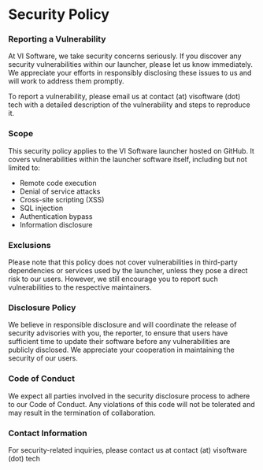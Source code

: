 # Security Policy

### Reporting a Vulnerability

At VI Software, we take security concerns seriously. If you discover any security vulnerabilities within our launcher, please let us know immediately. We appreciate your efforts in responsibly disclosing these issues to us and will work to address them promptly.


To report a vulnerability, please email us at contact (at) visoftware (dot) tech with a detailed description of the vulnerability and steps to reproduce it.

### Scope

This security policy applies to the VI Software launcher hosted on GitHub. It covers vulnerabilities within the launcher software itself, including but not limited to:

-   Remote code execution
-   Denial of service attacks
-   Cross-site scripting (XSS)
-   SQL injection
-   Authentication bypass
-   Information disclosure

### Exclusions

Please note that this policy does not cover vulnerabilities in third-party dependencies or services used by the launcher, unless they pose a direct risk to our users. However, we still encourage you to report such vulnerabilities to the respective maintainers.


### Disclosure Policy

We believe in responsible disclosure and will coordinate the release of security advisories with you, the reporter, to ensure that users have sufficient time to update their software before any vulnerabilities are publicly disclosed. We appreciate your cooperation in maintaining the security of our users.

### Code of Conduct

We expect all parties involved in the security disclosure process to adhere to our Code of Conduct. Any violations of this code will not be tolerated and may result in the termination of collaboration.

### Contact Information

For security-related inquiries, please contact us at contact (at) visoftware (dot) tech
